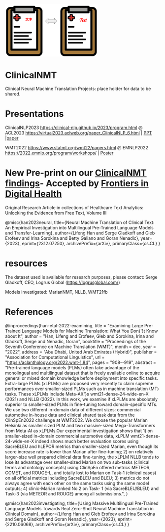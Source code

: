 <img src="https://github.com/HECTA-UoM/ClinicalNMT/blob/main/ClinicalNMT_logo.png" width="300">


# ClinicalNMT
Clinical Neural Machine Translation Projects: place holder for data to be shared.


# Presentations
ClinicalNLP2023 https://clinical-nlp.github.io/2023/program.html @ ACL2023 https://virtual2023.aclweb.org/paper_ClinicalNLP_6.html | 
[PPT](https://github.com/HECTA-UoM/ClinicalNMT/blob/main/ClinicalNLP2023_ppt.pptx.pdf) |[paper](https://aclanthology.org/2023.clinicalnlp-1.5.pdf)

WMT2022 https://www.statmt.org/wmt22/papers.html @ EMNLP2022 https://2022.emnlp.org/program/workshops/ | [Poster](https://github.com/HECTA-UoM/ClinicalNMT/blob/main/WMT22_poster_Han_etal.pdf)

# New Pre-print on our [ClinicalNMT findings](https://arxiv.org/abs/2312.07250)- Accepted by [Frontiers in Digital Health](https://www.frontiersin.org/journals/digital-health/articles/10.3389/fdgth.2024.1211564/abstract)
Original Research Article in collections of Healthcare Text Analytics: Unlocking the Evidence from Free Text, Volume III

@misc{han2023neural,
      title={Neural Machine Translation of Clinical Text: An Empirical Investigation into Multilingual Pre-Trained Language Models and Transfer-Learning}, 
      author={Lifeng Han and Serge Gladkoff and Gleb Erofeev and Irina Sorokina and Betty Galiano and Goran Nenadic},
      year={2023},
      eprint={2312.07250},
      archivePrefix={arXiv},
      primaryClass={cs.CL}
}


# resources
The dataset used is available for research purposes, please contact: Serge Gladkoff, CEO, Logrus Global (https://logrusglobal.com/)

Models investigated: MarianNMT, NLLB, WMT21fb


#  References

@inproceedings{han-etal-2022-examining,
    title = "Examining Large Pre-Trained Language Models for Machine Translation: What You Don{'}t Know about It",
    author = "Han, Lifeng  and
      Erofeev, Gleb  and
      Sorokina, Irina  and
      Gladkoff, Serge  and
      Nenadic, Goran",
    booktitle = "Proceedings of the Seventh Conference on Machine Translation (WMT)",
    month = dec,
    year = "2022",
    address = "Abu Dhabi, United Arab Emirates (Hybrid)",
    publisher = "Association for Computational Linguistics",
    url = "https://aclanthology.org/2022.wmt-1.84",
    pages = "908--919",
    abstract = "Pre-trained language models (PLMs) often take advantage of the monolingual and multilingual dataset that is freely available online to acquire general or mixed domain knowledge before deployment into specific tasks. Extra-large PLMs (xLPLMs) are proposed very recently to claim supreme performances over smaller-sized PLMs such as in machine translation (MT) tasks. These xLPLMs include Meta-AI{'}s wmt21-dense-24-wide-en-X (2021) and NLLB (2022). In this work, we examine if xLPLMs are absolutely superior to smaller-sized PLMs in fine-tuning toward domain-specific MTs. We use two different in-domain data of different sizes: commercial automotive in-house data and clinical shared task data from the ClinSpEn2022 challenge at WMT2022. We choose the popular Marian Helsinki as smaller sized PLM and two massive-sized Mega-Transformers from Meta-AI as xLPLMs.Our experimental investigation shows that 1) on smaller-sized in-domain commercial automotive data, xLPLM wmt21-dense-24-wide-en-X indeed shows much better evaluation scores using SacreBLEU and hLEPOR metrics than smaller-sized Marian, even though its score increase rate is lower than Marian after fine-tuning; 2) on relatively larger-size well prepared clinical data fine-tuning, the xLPLM NLLB tends to lose its advantage over smaller-sized Marian on two sub-tasks (clinical terms and ontology concepts) using ClinSpEn offered metrics METEOR, COMET, and ROUGE-L, and totally lost to Marian on Task-1 (clinical cases) on all official metrics including SacreBLEU and BLEU; 3) metrics do not always agree with each other on the same tasks using the same model outputs; 4) clinic-Marian ranked No.2 on Task- 1 (via SacreBLEU/BLEU) and Task-3 (via METEOR and ROUGE) among all submissions.",
}


@misc{han2023investigating,
      title={Using Massive Multilingual Pre-Trained Language Models Towards Real Zero-Shot Neural Machine Translation in Clinical Domain}, 
      author={Lifeng Han and Gleb Erofeev and Irina Sorokina and Serge Gladkoff and Goran Nenadic},
      year={2023},
      eprint={2210.06068},
      archivePrefix={arXiv},
      primaryClass={cs.CL}
}
